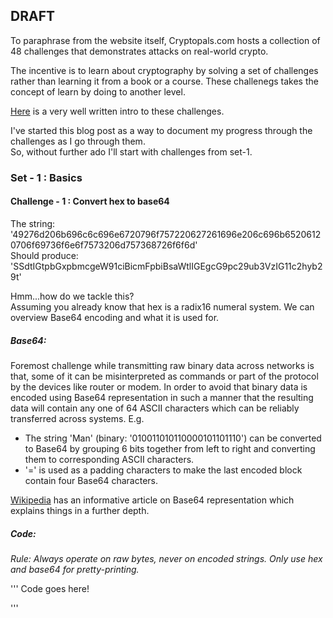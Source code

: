 ## DRAFT

To paraphrase from the website itself, Cryptopals.com hosts a collection of 48 challenges that demonstrates attacks on real-world crypto.

The incentive is to learn about cryptography by solving a set of challenges rather than learning it from a book or a course. These challenegs takes the concept of learn by doing to another level.

[Here](https://blog.pinboard.in/2013/04/the_matasano_crypto_challenges/) is a very well written intro to these challenges.

I've started this blog post as a way to document my progress through the challenges as I go through them.  
So, without further ado I'll start with challenges from set-1.

### Set - 1 : Basics  
#### Challenge - 1 : Convert hex to base64  
The string:  
'49276d206b696c6c696e6720796f757220627261696e206c696b65206120706f69736f6e6f7573206d757368726f6f6d'  
Should produce:  
'SSdtIGtpbGxpbmcgeW91ciBicmFpbiBsaWtlIGEgcG9pc29ub3VzIG11c2hyb29t'

Hmm...how do we tackle this?  
Assuming you already know that hex is a radix16 numeral system. We can overview Base64 encoding and what it is used for.

##### Base64:
Foremost challenge while transmitting raw binary data across networks is that, some of it can be misinterpreted as commands or part of the protocol by the devices like router or modem. In order to avoid that binary data is encoded using Base64 representation in such a manner that the resulting data will contain any one of 64 ASCII characters which can be reliably transferred across systems.
E.g. 
- The string 'Man' (binary: '010011010110000101101110') can be converted to Base64 by grouping 6 bits together from left to right and converting them to corresponding ASCII characters.
- '=' is used as a padding characters to make the last encoded block contain four Base64 characters.  

[Wikipedia](https://en.wikipedia.org/wiki/Base64) has an informative article on Base64 representation which explains things in a further depth.  

##### Code:  
*Rule: Always operate on raw bytes, never on encoded strings. Only use hex and base64 for pretty-printing.*  

'''
Code goes here!

'''


